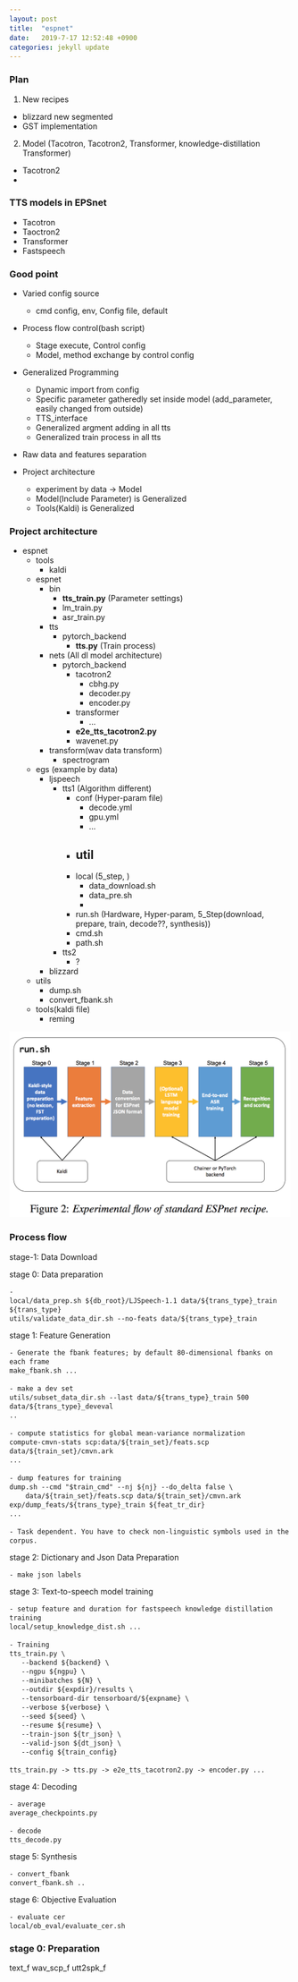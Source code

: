 ```yaml
---
layout: post
title:  "espnet"
date:   2019-7-17 12:52:48 +0900
categories: jekyll update
---
```


### Plan
1. New recipes
  - blizzard new segmented
  - GST implementation

2. Model (Tacotron, Tacotron2, Transformer, knowledge-distillation Transformer)
  - Tacotron2
  -


### TTS models in EPSnet
  - Tacotron
  - Taoctron2
  - Transformer
  - Fastspeech


### Good point
- Varied config source
    - cmd config, env, Config file, default

- Process flow control(bash script)
    - Stage execute, Control config
    - Model, method exchange by control config

- Generalized Programming
    - Dynamic import from config
    - Specific parameter gatheredly set inside model (add_parameter, easily
        changed from outside)
    - TTS_interface
    - Generalized argment adding in all tts
    - Generalized train process in all tts

- Raw data and features separation

- Project architecture
    - experiment by data -> Model
    - Model(Include Parameter) is Generalized
    - Tools(Kaldi) is Generalized


### Project architecture
- espnet
  - tools
    - kaldi
  - espnet
    - bin
      - **tts_train.py** (Parameter settings)
      - lm_train.py
      - asr_train.py
    - tts
      - pytorch_backend
        - **tts.py**     (Train process)
    - nets (All dl model architecture)
      - pytorch_backend
        - tacotron2
          - cbhg.py
          - decoder.py
          - encoder.py
        - transformer
          - ...
        - **e2e_tts_tacotron2.py**
        - wavenet.py
    - transform(wav data transform)
        - spectrogram
  - egs (example by data)
    - ljspeech
      - tts1 (Algorithm different)
        - conf (Hyper-param file)
          - decode.yml
          - gpu.yml
          - ...
        - util
          -
        - local (5_step, )
          - data_download.sh
          - data_pre.sh
          -
        - run.sh (Hardware, Hyper-param, 5_Step(download, prepare, train, decode??, synthesis))
        - cmd.sh
        - path.sh
      - tts2
        - ?
    - blizzard
  - utils
    - dump.sh
    - convert_fbank.sh
  - tools(kaldi file)
    - reming

![architect](architect.png)

### Process flow

stage-1: Data Download

stage 0: Data preparation

    -
    local/data_prep.sh ${db_root}/LJSpeech-1.1 data/${trans_type}_train ${trans_type}
    utils/validate_data_dir.sh --no-feats data/${trans_type}_train

stage 1: Feature Generation

    - Generate the fbank features; by default 80-dimensional fbanks on each frame
    make_fbank.sh ...

    - make a dev set
    utils/subset_data_dir.sh --last data/${trans_type}_train 500 data/${trans_type}_deveval
    ..

    - compute statistics for global mean-variance normalization
    compute-cmvn-stats scp:data/${train_set}/feats.scp data/${train_set}/cmvn.ark
    ...

    - dump features for training
    dump.sh --cmd "$train_cmd" --nj ${nj} --do_delta false \
        data/${train_set}/feats.scp data/${train_set}/cmvn.ark exp/dump_feats/${trans_type}_train ${feat_tr_dir}
    ...

    - Task dependent. You have to check non-linguistic symbols used in the corpus.

stage 2: Dictionary and Json Data Preparation

    - make json labels


stage 3: Text-to-speech model training

    - setup feature and duration for fastspeech knowledge distillation training
    local/setup_knowledge_dist.sh ...

    - Training
    tts_train.py \
       --backend ${backend} \
       --ngpu ${ngpu} \
       --minibatches ${N} \
       --outdir ${expdir}/results \
       --tensorboard-dir tensorboard/${expname} \
       --verbose ${verbose} \
       --seed ${seed} \
       --resume ${resume} \
       --train-json ${tr_json} \
       --valid-json ${dt_json} \
       --config ${train_config}

    tts_train.py -> tts.py -> e2e_tts_tacotron2.py -> encoder.py ...

stage 4: Decoding

    - average
    average_checkpoints.py

    - decode
    tts_decode.py

stage 5: Synthesis

    - convert_fbank
    convert_fbank.sh ..

stage 6: Objective Evaluation

    - evaluate cer
    local/ob_eval/evaluate_cer.sh


### stage 0: Preparation

text_f
wav_scp_f
utt2spk_f
